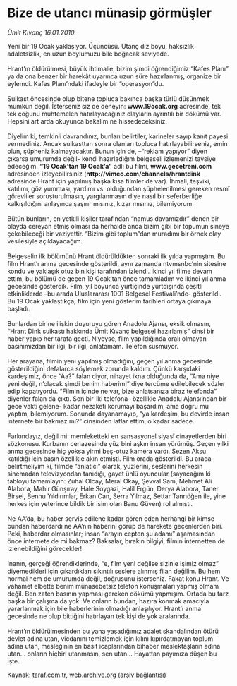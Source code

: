 # Bize de utancı münasip görmüşler

*Ümit Kıvanç 16.01.2010*

<div class="yazi">Yeni bir 19 Ocak yaklaşıyor. Üçüncüsü. Utanç diz boyu, haksızlık adaletsizlik, en uzun boylumuzu bile boğacak seviyede. <br/><br/>Hrant’ın öldürülmesi, büyük ihtimalle, bizim şimdi öğrendiğimiz “Kafes Planı” ya da ona benzer bir harekât uyarınca uzun süre hazırlanmış, organize bir eylemdi. Kafes Planı’ndaki ifadeyle bir “operasyon”du. <br/><br/>Suikast öncesinde olup bitene topluca bakınca başka türlü düşünmek mümkün değil. İsterseniz siz de deneyin: <b>www.19ocak.org</b> adresinde, tek tek çoğunu muhtemelen hatırlayacağınız olayların ayrıntılı bir dökümü var. Hepsini art arda okuyunca bakalım ne hissedeceksiniz. <br/><br/>Diyelim ki, temkinli davrandınız, bunları belirtiler, karineler sayıp kanıt payesi vermediniz. Ancak suikasttan sonra olanları topluca hatırlayabilirseniz, emin olun, şüpheniz kalmayacaktır. Bunun için de, –“reklam yapıyor” diyen çıkarsa umurumda değil- kendi hazırladığım belgeseli izlemenizi tavsiye edeceğim. <b>“19 Ocak’tan 19 Ocak’a”</b> adlı bu filmi, <b>www.gecetreni.com </b>adresinden izleyebilirsiniz (<b>http://vimeo.com/channels/hrantdink </b>adresinde Hrant için yapılmış başka kısa filmler de var). İhmali, teşviki, katılımı, göz yumması, yardımı vs. olduğundan şüphelenilmesi gereken resmî görevliler soruşturulmasın, yargılanmasın diye nasıl bir seferberliğe kalkışıldığını anlayınca şaşırır mısınız, kızar mısınız, bilemiyorum. <br/><br/>Bütün bunların, en yetkili kişiler tarafından “namus davamızdır” denen bir olayda cereyan etmiş olması da herhalde anca bizim gibi bir topumun sineye çekebileceği bir vaziyettir. “Bizim gibi toplum”dan muradımı bir örnek olay vesilesiyle açıklayacağım. <br/><br/>Belgeselin ilk bölümünü Hrant öldürüldükten sonraki ilk yılda yapmıştım. Bu film Hrant’ı anma gecesinde gösterildi, aynı zamanda ntvmsnbc’nin sitesine kondu ve yaklaşık otuz bin kişi tarafından izlendi. İkinci yıl filme devam ettim, bu bölümü de geçen 19 Ocak’tan önce tamamladım ve ikinci yıl anma gecesinde gösterdik. Film, yıl boyunca yurtiçinde yurtdışında çeşitli etkinliklerde –bu arada Uluslararası 1001 Belgesel Festivali’nde- gösterildi. Bu 19 Ocak yaklaştıkça, film için yeni gösterim tarihleri ortaya çıkmaya başladı. <br/><br/>Bunlardan birine ilişkin duyuruyu gören Anadolu Ajansı, eksik olmasın, “Hrant Dink suikastı hakkında Ümit Kıvanç belgesel hazırlamış” cinsi bir haber yapıp her tarafa geçti. Niyeyse, film yapıldığında oralı olmayan basınımızdan bir ilgi, bir ilgi, anlatamam. Telefon susmuyor. <br/><br/>Her arayana, filmin yeni yapılmış olmadığını, geçen yıl anma gecesinde gösterildiğini defalarca söylemek zorunda kaldım. Çünkü karşıdaki kardeşimiz, önce “Aa?” falan diyor, nihayet ikna olduğunda da, “Ama niye yeni değil, n’olacak şimdi benim haberim!” diye tercüme edilebilecek sözler edip kapatıyordu. “Filmin içinde ne var, bize anlatsanıza biraz telefonda” diyenler falan da çıktı. Son bir-iki telefona –özellikle Anadolu Ajansı’ndan bir gece vakti gelene- kadar nezaketi korumayı başardım, ama doğru mu yaptım, bilemiyorum. Sonunda dayanamayıp, “ya kardeşim, bu devirde insan internete bir bakmaz mı?” cinsinden laflar ettim, o kadar sadece. <br/><br/>Farkındayız, değil mi: memleketteki en sansasyonel siyasî cinayetlerden biri sözkonusu. Kurbanın cenazesinde yüz bini aşkın insan yürümüş. Geçen yılki anma gecesinde hiç yoksa yirmi beş-otuz kamera vardı. Sezen Aksu katıldığı için basın özellikle akın etmişti. Film orada gösterildi. Bu arada belirtmeliyim ki, filmde “anlatıcı” olarak, yüzlerini, seslerini herkesin sinemadan televizyondan tanıdığı, gayet ünlü oyuncular (sayacağım ki tabloyu tamamlayın: Zuhal Olcay, Meral Okay, Şevval Sam, Mehmet Ali Alabora, Mahir Günşıray, Hale Soygazi, Halil Ergün, Derya Alabora, Taner Birsel, Bennu Yıldırımlar, Erkan Can, Serra Yılmaz, Settar Tanrıöğen ile, yine herkes için yeterince bildik bir isim olan Banu Güven) rol almıştı. <br/><br/>Ne AA’da, bu haber servis edilene kadar gören eden herhangi bir kimse bundan haberdardı ne AA’nın haberini görüp de harekete geçenlerden biri. Peki, haberdar olmasınlar; insan “arayın cepten şu adamı” aşamasından önce internete de mi bakmaz? Baksalar, bırakın bilgiyi, filmin internetten de izlenebildiğini görecekler! <br/><br/>İnanın, gerçeği öğrendiklerinde, “e, film yeni değilse sizinle işimiz olmaz” diyemedikleri için çıkardıkları sıkıntılı seslere alınmış filan değilim. Bu hem normal hem de umurumda değil, doğrusunu isterseniz. Fakat konu Hrant. Ve vahamet elbette benim münasebetsiz telefon konuşmaları yapmış olmam değil. Ben zaten basının yapması gereken dökümü yapmışım. Ortada bu tarz başka bir çalışma da yok. Ve onların bundan, hazıra konmak amacıyla yararlanmak için bile haberlerinin olmadığı anlaşılıyor. Hrant’ı anma gecesinde ne olup bittiğini hatırlayan tek kişi de yok aralarında. <br/><br/>Hrant’ın öldürülmesinden bu yana yaşadığımız adalet skandalından ötürü devlet adına utan, vicdanını temizlemek için kılını kıpırdatmayan toplum adına utan, mesleğinin en basit icaplarından bîhaber meslektaşların adına utan... onların hiçbiri utanmasın, sen utan... Hayattan payımıza düşen bu işte.</div>

Kaynak: [taraf.com.tr](http://taraf.com.tr:80/makale/9537.htm), [web.archive.org (arşiv bağlantısı)](http://web.archive.org/web/20100331025321/http://taraf.com.tr:80/makale/9537.htm)
